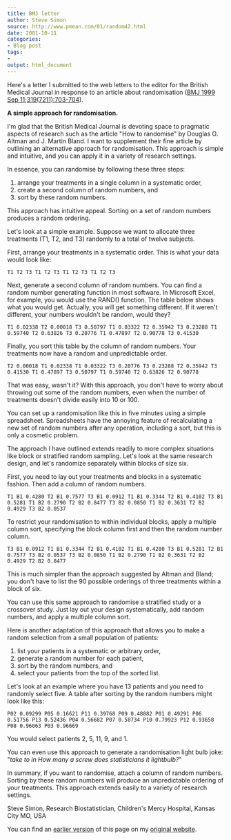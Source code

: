 ```yaml
---
title: BMJ letter
author: Steve Simon
source: http://www.pmean.com/01/random42.html
date: 2001-10-11
categories:
- Blog post
tags:
- 
output: html_document
---
```

Here's a letter I submitted to the web letters to the editor for the
British Medical Journal in response to an article about randomisation
([BMJ 1999 Sep
11;319(7211):703-704](http://www.bmj.com/cgi/content/full/319/7211/703)).

**A simple approach for randomisation.**

I'm glad that the British Medical Journal is devoting space to
pragmatic aspects of research such as the article "How to randomise"
by Douglas G. Altman and J. Martin Bland. I want to supplement their
fine article by outlining an alternative approach for randomisation.
This approach is simple and intuitive, and you can apply it in a variety
of research settings.

In essence, you can randomise by following these three steps:

1.  arrange your treatments in a single column in a systematic order,
2.  create a second column of random numbers, and
3.  sort by these random numbers.

This approach has intuitive appeal. Sorting on a set of random numbers
produces a random ordering.

Let's look at a simple example. Suppose we want to allocate three
treatments (T1, T2, and T3) randomly to a total of twelve subjects.

First, arrange your treatments in a systematic order. This is what your
data would look like:

`T1 T2 T3 T1 T2 T3 T1 T2 T3 T1 T2 T3`

Next, generate a second column of random numbers. You can find a random
number generating function in most software. In Microsoft Excel, for
example, you would use the RAND() function. The table below shows what
you would get. Actually, you will get something different. If it
weren't different, your numbers wouldn't be random, would they?

`T1 0.02338 T2 0.00018 T3 0.50797 T1 0.03322 T2 0.35942 T3 0.23288 T1 0.59740 T2 0.63826 T3 0.20776 T1 0.47897 T2 0.90778 T3 0.41530`

Finally, you sort this table by the column of random numbers. Your
treatments now have a random and unpredictable order.

`T2 0.00018 T1 0.02338 T1 0.03322 T3 0.20776 T3 0.23288 T2 0.35942 T3 0.41530 T1 0.47897 T3 0.50797 T1 0.59740 T2 0.63826 T2 0.90778`

That was easy, wasn't it? With this approach, you don't have to worry
about throwing out some of the random numbers, even when the number of
treatments doesn't divide easily into 10 or 100.

You can set up a randomisation like this in five minutes using a simple
spreadsheet. Spreadsheets have the annoying feature of recalculating a
new set of random numbers after any operation, including a sort, but
this is only a cosmetic problem.

The approach I have outlined extends readily to more complex situations
like block or stratified random sampling. Let's look at the same
research design, and let's randomize separately within blocks of size
six.

First, you need to lay out your treatments and blocks in a systematic
fashion. Then add a column of random numbers.

`T1 B1 0.4280 T2 B1 0.7577 T3 B1 0.0912 T1 B1 0.3344 T2 B1 0.4102 T3 B1 0.5281 T1 B2 0.2790 T2 B2 0.8477 T3 B2 0.0850 T1 B2 0.3631 T2 B2 0.4929 T3 B2 0.0537`

To restrict your randomisation to within individual blocks, apply a
multiple column sort, specifying the block column first and then the
random number column.

`T3 B1 0.0912 T1 B1 0.3344 T2 B1 0.4102 T1 B1 0.4280 T3 B1 0.5281 T2 B1 0.7577 T3 B2 0.0537 T3 B2 0.0850 T1 B2 0.2790 T1 B2 0.3631 T2 B2 0.4929 T2 B2 0.8477`

This is much simpler than the approach suggested by Altman and Bland;
you don't have to list the 90 possible orderings of three treatments
within a block of six.

You can use this same approach to randomise a stratified study or a
crossover study. Just lay out your design systematically, add random
numbers, and apply a multiple column sort.

Here is another adaptation of this approach that allows you to make a
random selection from a small population of patients:

1.  list your patients in a systematic or arbitrary order,
2.  generate a random number for each patient,
3.  sort by the random numbers, and
4.  select your patients from the top of the sorted list.

Let's look at an example where you have 13 patients and you need to
randomly select five. A table after sorting by the random numbers might
look like this:

`P02 0.09299 P05 0.16621 P11 0.39768 P09 0.48882 P01 0.49291 P06 0.51756 P13 0.52436 P04 0.56682 P07 0.58734 P10 0.79923 P12 0.93658 P08 0.96063 P03 0.96669`

You would select patients 2, 5, 11, 9, and 1.

You can even use this approach to generate a randomisation light bulb
joke: "*take to in How many a screw does statisticians it lightbulb?*"

In summary, if you want to randomise, attach a column of random numbers.
Sorting by these random numbers will produce an unpredictable ordering
of your treatments. This approach extends easily to a variety of
research settings.

Steve Simon, Research Biostatistician, Children's Mercy Hospital,
Kansas City MO, USA

You can find an [earlier version](http://www.pmean.com/01/random42.html) of this page on my [original website](http://www.pmean.com/original_site.html).
